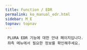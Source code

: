 ```yaml
---
title: Function / EDR
permalink: ko_manual_edr.html
sidebar: M_E
topnav: topnav
---
```


     PLURA EDR 기능에 대한 안내 페이지입니다.
     좌측 메뉴에서 필요한 정보를 확인해주세요.